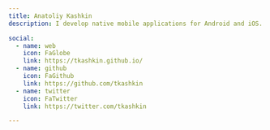 ```yaml
---
title: Anatoliy Kashkin
description: I develop native mobile applications for Android and iOS. It's my main job now.

social:
  - name: web
    icon: FaGlobe
    link: https://tkashkin.github.io/
  - name: github
    icon: FaGithub
    link: https://github.com/tkashkin
  - name: twitter
    icon: FaTwitter
    link: https://twitter.com/tkashkin

---
```

